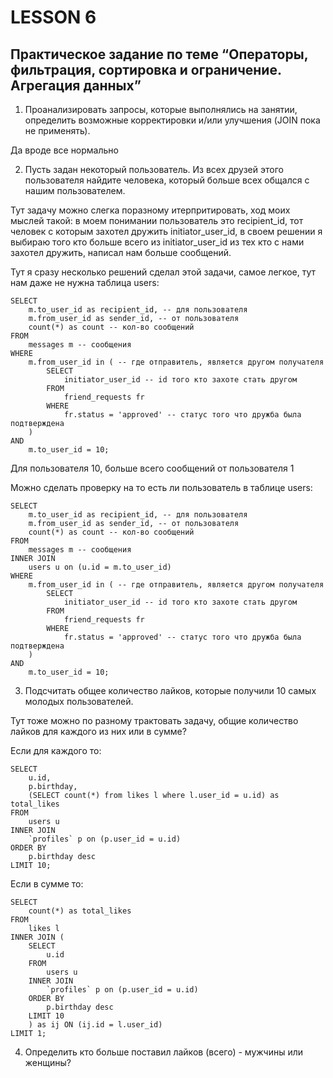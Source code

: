 # LESSON 6

## Практическое задание по теме “Операторы, фильтрация, сортировка и ограничение. Агрегация данных”

1) Проанализировать запросы, которые выполнялись на занятии, определить возможные корректировки и/или улучшения (JOIN пока не применять).

Да вроде все нормально

2) Пусть задан некоторый пользователь. Из всех друзей этого пользователя найдите человека, который больше всех общался с нашим пользователем.

Тут задачу можно слегка поразному итерпритировать, ход моих мыслей такой: в моем понимании пользователь это recipient_id, 
тот человек с которым захотел дружить initiator_user_id, в своем решении я выбираю того кто больше всего из initiator_user_id из тех кто с нами захотел дружить,
написал нам больше сообщений.


Тут я сразу несколько решений сделал этой задачи, самое легкое, тут нам даже не нужна таблица users:

```
SELECT
	m.to_user_id as recipient_id, -- для пользователя
    m.from_user_id as sender_id, -- от пользователя
	count(*) as count -- кол-во сообщений
FROM 
	messages m -- сообщения
WHERE
	m.from_user_id in ( -- где отправитель, является другом получателя
		SELECT
			initiator_user_id -- id того кто захоте стать другом
		FROM
			friend_requests fr 
		WHERE 
			fr.status = 'approved' -- статус того что дружба была подтверждена
    )
AND
	m.to_user_id = 10;
```

Для пользователя 10, больше всего сообщений от пользователя 1

Можно сделать проверку на то есть ли пользователь в таблице users:

```
SELECT
	m.to_user_id as recipient_id, -- для пользователя
    m.from_user_id as sender_id, -- от пользователя
	count(*) as count -- кол-во сообщений
FROM 
	messages m -- сообщения
INNER JOIN
	users u on (u.id = m.to_user_id)
WHERE
	m.from_user_id in ( -- где отправитель, является другом получателя
		SELECT
			initiator_user_id -- id того кто захоте стать другом
		FROM
			friend_requests fr 
		WHERE 
			fr.status = 'approved' -- статус того что дружба была подтверждена
    )
AND
	m.to_user_id = 10;
```

3) Подсчитать общее количество лайков, которые получили 10 самых молодых пользователей.

Тут тоже можно по разному трактовать задачу, общие количество лайков для каждого из них или в сумме?

Если для каждого то:

```
SELECT
	u.id,
	p.birthday,
	(SELECT count(*) from likes l where l.user_id = u.id) as total_likes
FROM 
	users u
INNER JOIN 
	`profiles` p on (p.user_id = u.id)
ORDER BY 
	p.birthday desc
LIMIT 10;
```

Если в сумме то:

```
SELECT
	count(*) as total_likes
FROM
	likes l
INNER JOIN (
	SELECT
		u.id
	FROM 
		users u
	INNER JOIN 
		`profiles` p on (p.user_id = u.id)
	ORDER BY 
		p.birthday desc
	LIMIT 10
	) as ij ON (ij.id = l.user_id)
LIMIT 1;
```

4) Определить кто больше поставил лайков (всего) - мужчины или женщины?

